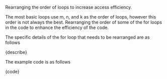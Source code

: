 Rearranging the order of loops to increase access efficiency.

The most basic loops use m, n, and k as the order of loops, however this order is not always the best. Rearranging the order of some of the for loops in the code to enhance the efficiency of the code.

The specific details of the for loop that needs to be rearranged are as follows

{describe}

The example code is as follows

{code}